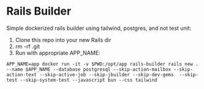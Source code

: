 # Rails Builder

Simple dockerized rails builder using tailwind, postgres, and not test unit:

1. Clone this repo into your new Rails dir
1. rm -rf .git
1. Run with appropriate APP_NAME:
```
APP_NAME=app docker run -it -v $PWD:/opt/app rails-builder rails new . --name $APP_NAME --database postgresql --skip-action-mailbox --skip-action-text --skip-active-job --skip-jbuilder --skip-dev-gems  --skip-test --skip-system-test --javascript bun --css tailwind
```
